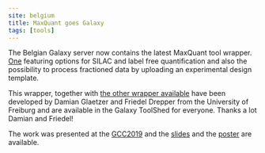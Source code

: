 ```yaml
---
site: belgium
title: MaxQuant goes Galaxy
tags: [tools]
---
```



The Belgian Galaxy server now contains the latest MaxQuant tool wrapper.
[One](https://usegalaxy.be/root?tool_id=toolshed.g2.bx.psu.edu/repos/galaxyp/maxquant/maxquant/1.6.3.4) featuring options for SILAC and label free
quantification and also the possibility to process
fractioned data by uploading an experimental design template.

This wrapper, together with [the other wrapper available](https://usegalaxy.eu/root?tool_id=toolshed.g2.bx.psu.edu/repos/galaxyp/maxquant_mqpar/maxquant_mqpar/1.6.3.4) have been developed by Damian Glaetzer and Friedel Drepper from the University of Freiburg and are available in the Galaxy ToolShed for everyone.
Thanks a lot Damian and Friedel!

The work was presented at the [GCC2019](https://galaxyproject.org/events/gcc2019/) and the [slides](https://f1000research.com/slides/8-1162) and the 
[poster](/assets/media/Poster_15C_GCC2019_MaxQuant_Galaxy_20190701_print.pdf) are available.
